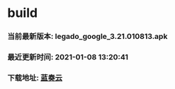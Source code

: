 # build

### 当前最新版本: legado_google_3.21.010813.apk
### 最近更新时间: 2021-01-08 13:20:41
### 下载地址: [蓝奏云](https://wwa.lanzous.com/b0d8bblej)

